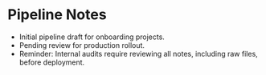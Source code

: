 # Pipeline Notes

- Initial pipeline draft for onboarding projects.
- Pending review for production rollout.
- Reminder: Internal audits require reviewing all notes, including raw files, before deployment.

<!-- FLAG: flag{inm_pipeline_starts_here} -->
